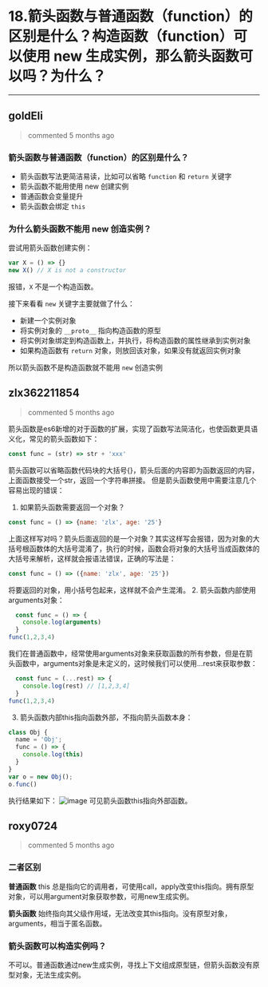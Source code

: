 
 # 18.箭头函数与普通函数（function）的区别是什么？构造函数（function）可以使用 new 生成实例，那么箭头函数可以吗？为什么？ 
  
 ***
## goldEli 
 > commented 5 months ago 

### 箭头函数与普通函数（function）的区别是什么？

* 箭头函数写法更简洁易读，比如可以省略 `function` 和 `return` 关键字
* 箭头函数不能用使用 new 创建实例
* 普通函数会变量提升
* 箭头函数会绑定 `this`

### 为什么箭头函数不能用 new 创造实例？

尝试用箭头函数创建实例：


```js
var X = () => {}
new X() // X is not a constructor

```

报错，`X` 不是一个构造函数。

接下来看看 `new` 关键字主要就做了什么：

* 新建一个实例对象
* 将实例对象的 `__proto__` 指向构造函数的原型
* 将实例对象绑定到构造函数上，并执行，将构造函数的属性继承到实例对象
* 如果构造函数有 `return` 对象，则放回该对象，如果没有就返回实例对象

所以箭头函数不是构造函数就不能用 `new` 创造实例
## zlx362211854 
 > commented 5 months ago 

箭头函数是es6新增的对于函数的扩展，实现了函数写法简洁化，也使函数更具语义化，常见的箭头函数如下：

```javascript
const func = (str) => str + 'xxx'

```
箭头函数可以省略函数代码块的大括号{}，箭头后面的内容即为函数返回的内容，上面函数接受一个str，返回一个字符串拼接。
但是箭头函数使用中需要注意几个容易出现的错误：
1. 如果箭头函数需要返回一个对象？

```javascript
const func = () => {name: 'zlx', age: '25'}

```
上面这样写对吗？箭头后面返回的是一个对象？其实这样写会报错，因为对象的大括号根函数体的大括号混淆了，执行的时候，函数会将对象的大括号当成函数体的大括号来解析，这样就会报语法错误，正确的写法是：

```javascript
const func = () => ({name: 'zlx', age: '25'})

```
将要返回的对象，用小括号包起来，这样就不会产生混淆。
2. 箭头函数内部使用arguments对象：


```javascript
  const func = () => {
    console.log(arguments)
  }
func(1,2,3,4)

```
我们在普通函数中，经常使用arguments对象来获取函数的所有参数，但是在箭头函数中，arguments对象是未定义的，这时候我们可以使用...rest来获取参数：

```javascript
  const func = (...rest) => {
    console.log(rest) // [1,2,3,4]
  }
func(1,2,3,4)

```
3. 箭头函数内部this指向函数外部，不指向箭头函数本身：

```javascript
class Obj {
  name = 'Obj';
  func = () => {
    console.log(this)
  }
}
var o = new Obj();
o.func()

```
执行结果如下：
![image](https://user-images.githubusercontent.com/22437181/63136383-47e36d80-c004-11e9-992e-af644986c0e3.png)
可见箭头函数this指向外部函数。





## roxy0724 
 > commented 5 months ago 

### 二者区别
**普通函数**
this 总是指向它的调用者，可使用call，apply改变this指向。拥有原型对象，可以用argument对象获取参数，可用new生成实例。

**箭头函数**
始终指向其父级作用域，无法改变其this指向。没有原型对象，arguments，相当于匿名函数。

### 箭头函数可以构造实例吗？
不可以。普通函数通过new生成实例，寻找上下文组成原型链，但箭头函数没有原型对象，无法生成实例。




